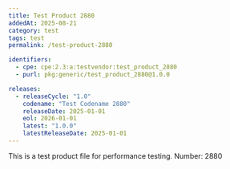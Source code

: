 ```yaml
---
title: Test Product 2880
addedAt: 2025-08-21
category: test
tags: test
permalink: /test-product-2880

identifiers:
  - cpe: cpe:2.3:a:testvendor:test_product_2880
  - purl: pkg:generic/test_product_2880@1.0.0

releases:
  - releaseCycle: "1.0"
    codename: "Test Codename 2880"
    releaseDate: 2025-01-01
    eol: 2026-01-01
    latest: "1.0.0"
    latestReleaseDate: 2025-01-01
---
```


This is a test product file for performance testing. Number: 2880
